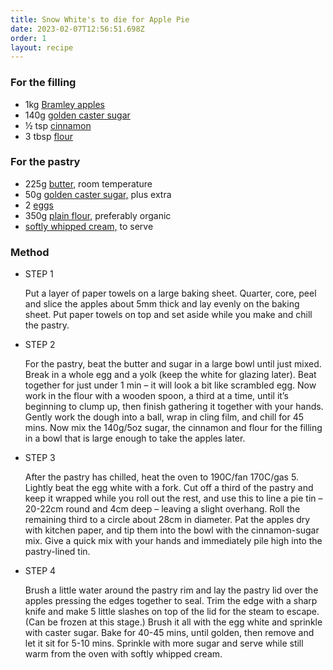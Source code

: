 ```yaml
---
title: Snow White's to die for Apple Pie
date: 2023-02-07T12:56:51.698Z
order: 1
layout: recipe
---
```

### For the filling

* 1kg [Bramley apples](https://www.bbcgoodfood.com/glossary/bramley-apple-glossary)
* 140g [golden caster sugar](https://www.bbcgoodfood.com/glossary/sugar-glossary)
* ½ tsp [cinnamon](https://www.bbcgoodfood.com/glossary/cinnamon-glossary)
* 3 tbsp [flour](https://www.bbcgoodfood.com/glossary/flour-glossary)

### For the pastry

* 225g [butter,](https://www.bbcgoodfood.com/glossary/butter-glossary) room temperature
* 50g [golden caster sugar,](https://www.bbcgoodfood.com/glossary/sugar-glossary) plus extra
* 2 [eggs](https://www.bbcgoodfood.com/glossary/egg-glossary)
* 350g [plain flour,](https://www.bbcgoodfood.com/glossary/flour-glossary) preferably organic
* [softly whipped cream,](https://www.bbcgoodfood.com/glossary/cream-glossary) to serve



### Method

* STEP 1

  Put a layer of paper towels on a large baking sheet. Quarter, core, peel and slice the apples about 5mm thick and lay evenly on the baking sheet. Put paper towels on top and set aside while you make and chill the pastry.
* STEP 2

  For the pastry, beat the butter and sugar in a large bowl until just mixed. Break in a whole egg and a yolk (keep the white for glazing later). Beat together for just under 1 min – it will look a bit like scrambled egg. Now work in the flour with a wooden spoon, a third at a time, until it’s beginning to clump up, then finish gathering it together with your hands. Gently work the dough into a ball, wrap in cling film, and chill for 45 mins. Now mix the 140g/5oz sugar, the cinnamon and flour for the filling in a bowl that is large enough to take the apples later.
* STEP 3

  After the pastry has chilled, heat the oven to 190C/fan 170C/gas 5. Lightly beat the egg white with a fork. Cut off a third of the pastry and keep it wrapped while you roll out the rest, and use this to line a pie tin – 20-22cm round and 4cm deep – leaving a slight overhang. Roll the remaining third to a circle about 28cm in diameter. Pat the apples dry with kitchen paper, and tip them into the bowl with the cinnamon-sugar mix. Give a quick mix with your hands and immediately pile high into the pastry-lined tin.
* STEP 4

  Brush a little water around the pastry rim and lay the pastry lid over the apples pressing the edges together to seal. Trim the edge with a sharp knife and make 5 little slashes on top of the lid for the steam to escape. (Can be frozen at this stage.) Brush it all with the egg white and sprinkle with caster sugar. Bake for 40-45 mins, until golden, then remove and let it sit for 5-10 mins. Sprinkle with more sugar and serve while still warm from the oven with softly whipped cream.